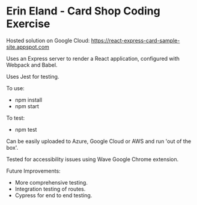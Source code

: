 # Erin Eland - Card Shop Coding Exercise

Hosted solution on Google Cloud: https://react-express-card-sample-site.appspot.com

Uses an Express server to render a React application, configured with Webpack and Babel.

Uses Jest for testing.

To use:
- npm install
- npm start

To test:
- npm test

Can be easily uploaded to Azure, Google Cloud or AWS and run 'out of the box'.

Tested for accessibility issues using Wave Google Chrome extension.

Future Improvements:
- More comprehensive testing.
- Integration testing of routes.
- Cypress for end to end testing.
